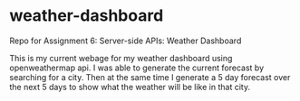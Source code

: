 # weather-dashboard
Repo for Assignment 6: Server-side APIs: Weather Dashboard

This is my current webage for my weather dashboard using openweathermap api.
I was able to generate the current forecast by searching for a city. Then at the same time I generate a 5 day forecast over the next 5 days to show what the weather will be like in that city.
